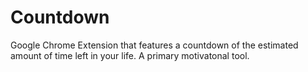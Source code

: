 # Countdown
Google Chrome Extension that features a countdown of the estimated amount of time left in your life. A primary motivatonal tool.
